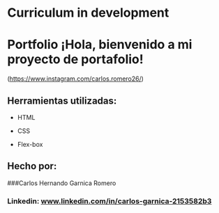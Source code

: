 # Curriculum in development
# Portfolio ¡Hola, bienvenido a mi proyecto de portafolio!

(https://www.instagram.com/carlos.romero26/)

## Herramientas utilizadas:

* HTML

* CSS

* Flex-box

## Hecho por:

###Carlos Hernando Garnica Romero

### Linkedin: www.linkedin.com/in/carlos-garnica-2153582b3
